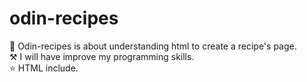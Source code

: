 # odin-recipes
🌌 Odin-recipes is about understanding html to create a recipe's page. 
<br>
⚒️ I will have improve my programming skills. 
<br>
⭐ HTML include.
